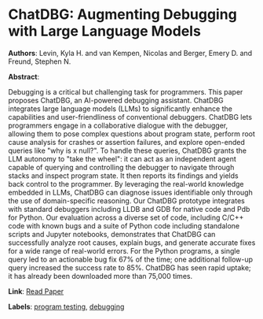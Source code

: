 # ChatDBG: Augmenting Debugging with Large Language Models

**Authors**: Levin, Kyla H. and van Kempen, Nicolas and Berger, Emery D. and Freund, Stephen N.

**Abstract**:

Debugging is a critical but challenging task for programmers. This paper proposes ChatDBG, an AI-powered debugging assistant. ChatDBG integrates large language models (LLMs) to significantly enhance the capabilities and user-friendliness of conventional debuggers. ChatDBG lets programmers engage in a collaborative dialogue with the debugger, allowing them to pose complex questions about program state, perform root cause analysis for crashes or assertion failures, and explore open-ended queries like "why is x null?". To handle these queries, ChatDBG grants the LLM autonomy to "take the wheel": it can act as an independent agent capable of querying and controlling the debugger to navigate through stacks and inspect program state. It then reports its findings and yields back control to the programmer. By leveraging the real-world knowledge embedded in LLMs, ChatDBG can diagnose issues identifiable only through the use of domain-specific reasoning. Our ChatDBG prototype integrates with standard debuggers including LLDB and GDB for native code and Pdb for Python. Our evaluation across a diverse set of code, including C/C++ code with known bugs and a suite of Python code including standalone scripts and Jupyter notebooks, demonstrates that ChatDBG can successfully analyze root causes, explain bugs, and generate accurate fixes for a wide range of real-world errors. For the Python programs, a single query led to an actionable bug fix 67\% of the time; one additional follow-up query increased the success rate to 85\%. ChatDBG has seen rapid uptake; it has already been downloaded more than 75,000 times.

**Link**: [Read Paper](https://doi.org/10.1145/3729355)

**Labels**: [program testing](../../labels/program_testing.md), [debugging](../../labels/debugging.md)

